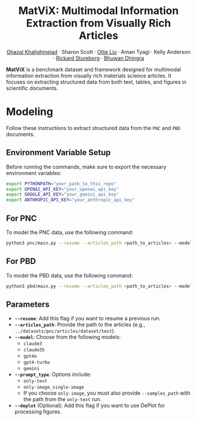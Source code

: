 <h1 align="center">MatViX: Multimodal Information Extraction from Visually Rich Articles</h1>

<p align="center">
  <a href="https://ghazalkhalighinejad.github.io/">Ghazal Khalighinejad</a> ·
  <a>Sharon Scott</a> ·
  <a href="https://ollieliu.com/">Ollie Liu</a> ·
  <a>Aman Tyagi</a> ·
  <a>Kelly Anderson</a> ·
  <a href="https://www.rickard.stureborg.com/">Rickard Stureborg</a> ·
  <a href="https://users.cs.duke.edu/~bdhingra/">Bhuwan Dhingra</a>
</p>

**MatViX** is a benchmark dataset and framework designed for multimodal information extraction from visually rich materials science articles. It focuses on extracting structured data from both text, tables, and figures in scientific documents.

# Modeling

Follow these instructions to extract structured data from the `PNC` and `PBD` documents.

## Environment Variable Setup
Before running the commands, make sure to export the necessary environment variables:

```bash
export PYTHONPATH="your_path_to_this_repo"
export OPENAI_API_KEY="your_openai_api_key"
export GOOGLE_API_KEY="your_gemini_api_key"
export ANTHROPIC_API_KEY="your_anthropic_api_key"
```

## For PNC
To model the PNC data, use the following command:
```bash
python3 pnc/main.py --resume --articles_path <path_to_articles> --model <model_name> --prompt_type <prompt_type> [--samples_path <path_to_samples>] [--deplot]
```

## For PBD
To model the PBD data, use the following command:
```bash
python3 pbd/main.py --resume --articles_path <path_to_articles> --model <model_name> --prompt_type <prompt_type> [--samples_path <path_to_samples>] [--deplot]
```

## Parameters
- **`--resume`**: Add this flag if you want to resume a previous run.
- **`--articles_path`**: Provide the path to the articles (e.g., `../datasets/pnc/articles/dataset/test`).
- **`--model`**: Choose from the following models:
  - `claude3`
  - `claude35`
  - `gpt4o`
  - `gpt4-turbo`
  - `gemini`
- **`--prompt_type`**: Options include:
  - `only-text`
  - `only-image_single-image`
  - If you choose `only-image`, you must also provide `--samples_path` with the path from the `only-text` run.
- **`--deplot`** (Optional): Add this flag if you want to use DePlot for processing figures.
